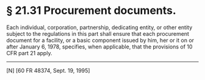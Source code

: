 # § 21.31   Procurement documents.

Each individual, corporation, partnership, dedicating entity, or other entity subject to the regulations in this part shall ensure that each procurement document for a facility, or a basic component issued by him, her or it on or after January 6, 1978, specifies, when applicable, that the provisions of 10 CFR part 21 apply.



---

[N] [60 FR 48374, Sept. 19, 1995]




